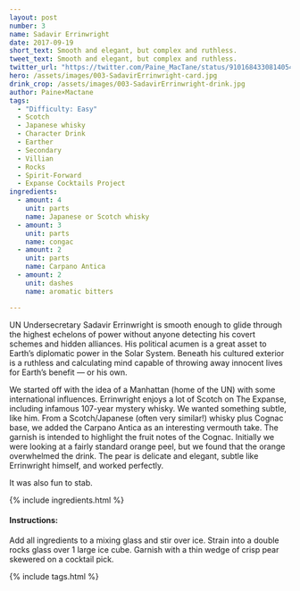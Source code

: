 ```yaml
---
layout: post
number: 3
name: Sadavir Errinwright
date: 2017-09-19
short_text: Smooth and elegant, but complex and ruthless.
tweet_text: Smooth and elegant, but complex and ruthless.
twitter_url: "https://twitter.com/Paine_MacTane/status/910168433081405440"
hero: /assets/images/003-SadavirErrinwright-card.jpg
drink_crop: /assets/images/003-SadavirErrinwright-drink.jpg
author: Paine×Mactane
tags: 
  - "Difficulty: Easy"
  - Scotch
  - Japanese whisky
  - Character Drink
  - Earther
  - Secondary
  - Villian
  - Rocks
  - Spirit-Forward
  - Expanse Cocktails Project
ingredients:
  - amount: 4
    unit: parts
    name: Japanese or Scotch whisky
  - amount: 3
    unit: parts
    name: congac
  - amount: 2
    unit: parts
    name: Carpano Antica
  - amount: 2
    unit: dashes
    name: aromatic bitters

---
```


UN Undersecretary Sadavir Errinwright is smooth enough to glide through the highest echelons of power without anyone detecting his covert schemes and hidden alliances. His political acumen is a great asset to Earth’s diplomatic power in the Solar System. Beneath his cultured exterior is a ruthless and calculating mind capable of throwing away innocent lives for Earth’s benefit — or his own. 

We started off with the idea of a Manhattan (home of the UN) with some international influences. Errinwright enjoys a lot of Scotch on The Expanse, including infamous 107-year mystery whisky. We wanted something subtle, like him. From a Scotch/Japanese (often very similar!) whisky plus Cognac base, we added the Carpano Antica as an interesting vermouth take. The garnish is intended to highlight the fruit notes of the Cognac. Initially we were looking at a fairly standard orange peel, but we found that the orange overwhelmed the drink. The pear is delicate and elegant, subtle like Errinwright himself, and worked perfectly. 

It was also fun to stab. 

{% include ingredients.html %}

#### Instructions:

Add all ingredients to a mixing glass and stir over ice. Strain into a double rocks glass over 1 large ice cube. Garnish with a thin wedge of crisp pear skewered on a cocktail pick. 

{% include tags.html %}
